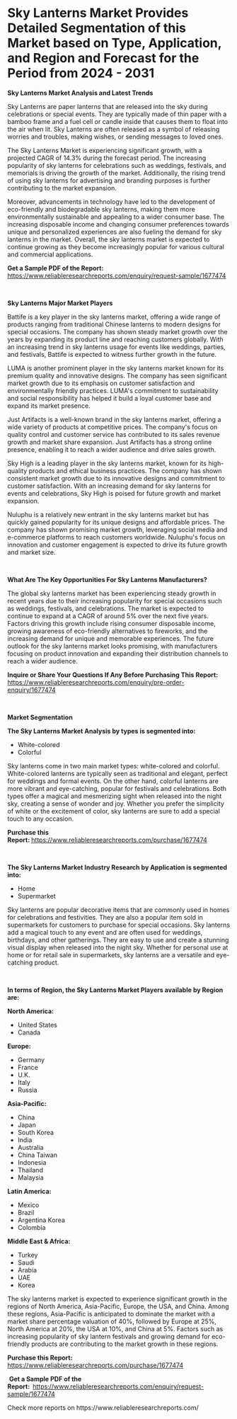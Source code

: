 <p><h1>Sky Lanterns Market Provides Detailed Segmentation of this Market based on Type, Application, and Region and Forecast for the Period from 2024 - 2031</h1></p><p><strong>Sky Lanterns Market Analysis and Latest Trends</strong></p>
<p><p>Sky Lanterns are paper lanterns that are released into the sky during celebrations or special events. They are typically made of thin paper with a bamboo frame and a fuel cell or candle inside that causes them to float into the air when lit. Sky Lanterns are often released as a symbol of releasing worries and troubles, making wishes, or sending messages to loved ones.</p><p>The Sky Lanterns Market is experiencing significant growth, with a projected CAGR of 14.3% during the forecast period. The increasing popularity of sky lanterns for celebrations such as weddings, festivals, and memorials is driving the growth of the market. Additionally, the rising trend of using sky lanterns for advertising and branding purposes is further contributing to the market expansion.</p><p>Moreover, advancements in technology have led to the development of eco-friendly and biodegradable sky lanterns, making them more environmentally sustainable and appealing to a wider consumer base. The increasing disposable income and changing consumer preferences towards unique and personalized experiences are also fueling the demand for sky lanterns in the market. Overall, the sky lanterns market is expected to continue growing as they become increasingly popular for various cultural and commercial applications.</p></p>
<p><strong>Get a Sample PDF of the Report:&nbsp;</strong> <a href="https://www.reliableresearchreports.com/enquiry/request-sample/1677474">https://www.reliableresearchreports.com/enquiry/request-sample/1677474</a></p>
<p>&nbsp;</p>
<p><strong>Sky Lanterns Major Market Players</strong></p>
<p><p>Battife is a key player in the sky lanterns market, offering a wide range of products ranging from traditional Chinese lanterns to modern designs for special occasions. The company has shown steady market growth over the years by expanding its product line and reaching customers globally. With an increasing trend in sky lanterns usage for events like weddings, parties, and festivals, Battife is expected to witness further growth in the future.</p><p>LUMA is another prominent player in the sky lanterns market known for its premium quality and innovative designs. The company has seen significant market growth due to its emphasis on customer satisfaction and environmentally friendly practices. LUMA's commitment to sustainability and social responsibility has helped it build a loyal customer base and expand its market presence.</p><p>Just Artifacts is a well-known brand in the sky lanterns market, offering a wide variety of products at competitive prices. The company's focus on quality control and customer service has contributed to its sales revenue growth and market share expansion. Just Artifacts has a strong online presence, enabling it to reach a wider audience and drive sales growth.</p><p>Sky High is a leading player in the sky lanterns market, known for its high-quality products and ethical business practices. The company has shown consistent market growth due to its innovative designs and commitment to customer satisfaction. With an increasing demand for sky lanterns for events and celebrations, Sky High is poised for future growth and market expansion.</p><p>Nuluphu is a relatively new entrant in the sky lanterns market but has quickly gained popularity for its unique designs and affordable prices. The company has shown promising market growth, leveraging social media and e-commerce platforms to reach customers worldwide. Nuluphu's focus on innovation and customer engagement is expected to drive its future growth and market size.</p></p>
<p>&nbsp;</p>
<p><strong>What Are The Key Opportunities For Sky Lanterns Manufacturers?</strong></p>
<p><p>The global sky lanterns market has been experiencing steady growth in recent years due to their increasing popularity for special occasions such as weddings, festivals, and celebrations. The market is expected to continue to expand at a CAGR of around 5% over the next five years. Factors driving this growth include rising consumer disposable income, growing awareness of eco-friendly alternatives to fireworks, and the increasing demand for unique and memorable experiences. The future outlook for the sky lanterns market looks promising, with manufacturers focusing on product innovation and expanding their distribution channels to reach a wider audience.</p></p>
<p><strong>Inquire or Share Your Questions If Any Before Purchasing This Report:</strong> <a href="https://www.reliableresearchreports.com/enquiry/pre-order-enquiry/1677474">https://www.reliableresearchreports.com/enquiry/pre-order-enquiry/1677474</a></p>
<p>&nbsp;</p>
<p><strong>Market Segmentation</strong></p>
<p><strong>The Sky Lanterns Market Analysis by types is segmented into:</strong></p>
<p><ul><li>White-colored</li><li>Colorful</li></ul></p>
<p><p>Sky lanterns come in two main market types: white-colored and colorful. White-colored lanterns are typically seen as traditional and elegant, perfect for weddings and formal events. On the other hand, colorful lanterns are more vibrant and eye-catching, popular for festivals and celebrations. Both types offer a magical and mesmerizing sight when released into the night sky, creating a sense of wonder and joy. Whether you prefer the simplicity of white or the excitement of color, sky lanterns are sure to add a special touch to any occasion.</p></p>
<p><strong>Purchase this Report:&nbsp;</strong><a href="https://www.reliableresearchreports.com/purchase/1677474">https://www.reliableresearchreports.com/purchase/1677474</a></p>
<p>&nbsp;</p>
<p><strong>The Sky Lanterns Market Industry Research by Application is segmented into:</strong></p>
<p><ul><li>Home</li><li>Supermarket</li></ul></p>
<p><p>Sky lanterns are popular decorative items that are commonly used in homes for celebrations and festivities. They are also a popular item sold in supermarkets for customers to purchase for special occasions. Sky lanterns add a magical touch to any event and are often used for weddings, birthdays, and other gatherings. They are easy to use and create a stunning visual display when released into the night sky. Whether for personal use at home or for retail sale in supermarkets, sky lanterns are a versatile and eye-catching product.</p></p>
<p>&nbsp;</p>
<p><strong>In terms of Region, the Sky Lanterns Market Players available by Region are:</strong></p>
<p>
    <p> <strong> North America: </strong>
        <ul>
            <li>United States</li>
            <li>Canada</li>
        </ul>
        </p> 
    <p> <strong> Europe: </strong>
        <ul>
            <li>Germany</li>
            <li>France</li>
            <li>U.K.</li>
            <li>Italy</li>
            <li>Russia</li>
        </ul>
        </p> 
    <p> <strong> Asia-Pacific: </strong>
        <ul>
            <li>China</li>
            <li>Japan</li>
            <li>South Korea</li>
            <li>India</li>
            <li>Australia</li>
            <li>China Taiwan</li>
            <li>Indonesia</li>
            <li>Thailand</li>
            <li>Malaysia</li>
        </ul>
        </p> 
    <p> <strong> Latin America: </strong>
        <ul>
            <li>Mexico</li>
            <li>Brazil</li>
            <li>Argentina Korea</li>
            <li>Colombia</li>
        </ul>
        </p> 
    <p> <strong> Middle East & Africa: </strong>
        <ul>
            <li>Turkey</li>
            <li>Saudi</li>
            <li>Arabia</li>
            <li>UAE</li>
            <li>Korea</li>
        </ul>
    </p>
    </p>
<p><p>The sky lanterns market is expected to experience significant growth in the regions of North America, Asia-Pacific, Europe, the USA, and China. Among these regions, Asia-Pacific is anticipated to dominate the market with a market share percentage valuation of 40%, followed by Europe at 25%, North America at 20%, the USA at 10%, and China at 5%. Factors such as increasing popularity of sky lantern festivals and growing demand for eco-friendly products are contributing to the market growth in these regions.</p></p>
<p><strong>Purchase this Report: </strong><a href="https://www.reliableresearchreports.com/purchase/1677474">https://www.reliableresearchreports.com/purchase/1677474</a></p>
<p>&nbsp;<strong>Get a Sample PDF of the Report:&nbsp;&nbsp;</strong><a href="https://www.reliableresearchreports.com/enquiry/request-sample/1677474">https://www.reliableresearchreports.com/enquiry/request-sample/1677474</a></p>
<p><strong></strong></p>
<p>Check more reports on https://www.reliableresearchreports.com/</p>